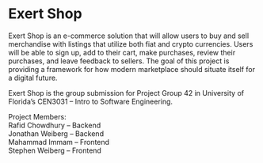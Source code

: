# Exert Shop
Exert Shop is an e-commerce solution that will allow users to buy and sell merchandise with listings that utilize both fiat and crypto currencies. Users will be able to sign up, add to their cart, make purchases, review their purchases, and leave feedback to sellers. The goal of this project is providing a framework for how modern marketplace should situate itself for a digital future.

Exert Shop is the group submission for Project Group 42 in University of Florida’s CEN3031 – Intro to Software Engineering.

Project Members: <br />
Rafid Chowdhury – Backend <br />
Jonathan Weiberg – Backend <br />
Mahammad Immam – Frontend <br />
Stephen Weiberg – Frontend 
